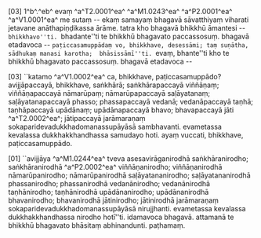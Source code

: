 [03] 1^b^.^eb^ evaṃ ^a^T2.0001^ea^ ^a^M1.0243^ea^ ^a^P2.0001^ea^ ^a^V1.0001^ea^ me sutaṃ -- ekaṃ samayaṃ  bhagavā sāvatthiyaṃ viharati jetavane anāthapiṇḍikassa ārāme. tatra kho bhagavā bhikkhū  āmantesi -- ``bhikkhavo''ti. ``bhadante''ti te bhikkhū bhagavato paccassosuṃ. bhagavā  etadavoca -- ``paṭiccasamuppādaṃ vo, bhikkhave, desessāmi; taṃ suṇātha, sādhukaṃ manasi karotha;  bhāsissāmī''ti. ``evaṃ, bhante''ti kho te bhikkhū bhagavato paccassosuṃ. bhagavā etadavoca  --

[03] ``katamo ^a^V1.0002^ea^ ca, bhikkhave, paṭiccasamuppādo? avijjāpaccayā, bhikkhave,  saṅkhārā; saṅkhārapaccayā viññāṇaṃ; viññāṇapaccayā nāmarūpaṃ; nāmarūpapaccayā saḷāyatanaṃ;  saḷāyatanapaccayā phasso; phassapaccayā vedanā; vedanāpaccayā taṇhā; taṇhāpaccayā upādānaṃ;  upādānapaccayā bhavo; bhavapaccayā jāti ^a^T2.0002^ea^; jātipaccayā jarāmaraṇaṃ sokaparidevadukkhadomanassupāyāsā  sambhavanti. evametassa kevalassa dukkhakkhandhassa samudayo hoti. ayaṃ vuccati, bhikkhave,  paṭiccasamuppādo.

[01] ``avijjāya ^a^M1.0244^ea^ tveva asesavirāganirodhā saṅkhāranirodho;  saṅkhāranirodhā ^a^P2.0002^ea^ viññāṇanirodho; viññāṇanirodhā nāmarūpanirodho;  nāmarūpanirodhā saḷāyatananirodho; saḷāyatananirodhā phassanirodho; phassanirodhā  vedanānirodho; vedanānirodhā taṇhānirodho; taṇhānirodhā upādānanirodho; upādānanirodhā  bhavanirodho; bhavanirodhā jātinirodho; jātinirodhā jarāmaraṇaṃ  sokaparidevadukkhadomanassupāyāsā nirujjhanti. evametassa kevalassa dukkhakkhandhassa nirodho  hotī''ti. idamavoca bhagavā. attamanā te bhikkhū bhagavato bhāsitaṃ abhinandunti. paṭhamaṃ.
